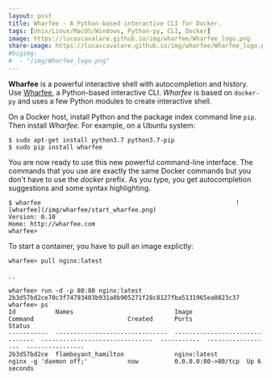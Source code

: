 ```yaml
---
layout: post
title: Wharfee - A Python-based interactive CLI for Docker.
tags: [Unix/Linux/MacOS/Windows, Python-py, CLI, Docker]
image: https://lucascavalare.github.io/img/wharfee/Wharfee_logo.png
share-image: https://lucascavalare.github.io/img/wharfee/Wharfee_logo.png
#bigimg:
#  - "/img/Wharfee_logo.png"
---
```


__Wharfee__ is a powerful interactive shell with autocompletion and history. Use [Wharfee](https://github.com/j-bennet/wharfee), 
a Python-based interactive CLI. *Wharfee* is based on `docker-py` and uses a few Python modules to create interactive shell. 

On a Docker host, install Python and the package index command line `pip`. Then install *Wharfee*. For example, on a Ubuntu system:
  ```
  $ sudo apt-get install python3.7 python3.7-pip
  $ sudo pip install wharfee
  ```
You are now ready to use this new powerful command-line interface. The commands that you use are exactly the same Docker commands 
but you don't have to use the *docker* prefix. As you type, you get autocompletion suggestions and some syntax highlighting. 
  ```
  $ wharfee                                                      ![wharfee](/img/wharfee/start_wharfee.png)
  Version: 0.10                        
  Home: http://wharfee.com
  wharfee> 
  ```
  
To start a container, you have to pull an image explictly:
  ```                                                            ![wharfee](/img/wharfee/pulling_nginx.png)  
  wharfee> pull nginx:latest
  ```
  .
  .
  ```
  wharfee> run -d -p 80:80 nginx:latest
  2b3d57bd2ce70c3f74793403b931a0b905271f28c8127fba5131965ea0823c37
  wharfee> ps
  Id           Names                            Image                            Command                          Created      Ports               Status
  -----------  -------------------------------  -------------------------------  -------------------------------  -----------  ------------------  ----------------
  2b3d57bd2ce  flamboyant_hamilton              nginx:latest                     nginx -g 'daemon off;'           now          0.0.0.0:80->80/tcp  Up 6 seconds
  
